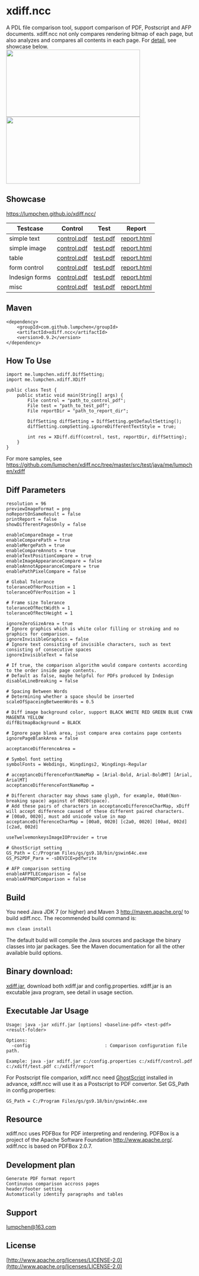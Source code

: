 # xdiff.ncc
A PDL file comparison tool, support comparison of PDF, Postscript and AFP documents. xdiff.ncc not only compares rendering bitmap of each page, but also analyzes and compares all contents in each page. For [detail](https://lumpchen.github.io/xdiff.ncc/), see showcase below. <br>
<img src="./docs/web/thumb-1.png" height="180" width="360">   <img src="./docs/web/thumb-0.png" height="180" width="360">

## Showcase
https://lumpchen.github.io/xdiff.ncc/

Testcase | Control | Test | Report
------------ | ------------- | ------------- | ------------- 
simple text | [control.pdf](./src/test/resources/testcases/xdiff/text/text_insert/control.pdf) | [test.pdf](./src/test/resources/testcases/xdiff/text/text_insert/test.pdf) | [report.html](./src/test/resources/testcases/xdiff/text/text_insert/report/report.html)
simple image | [control.pdf](./src/test/resources/testcases/xdiff/image/simple/control.pdf) | [test.pdf](./src/test/resources/testcases/xdiff/image/simple/test.pdf) | [report.html](./src/test/resources/testcases/xdiff/image/simple/report/report.html)
table | [control.pdf](./src/test/resources/testcases/xdiff/graphics/table/control.pdf) | [test.pdf](./src/test/resources/testcases/xdiff/graphics/table/test.pdf) | [report.html](./src/test/resources/testcases/xdiff/graphics/table/report/report.html)
form control | [control.pdf](./src/test/resources/testcases/xdiff/annot/form_control/control.pdf) | [test.pdf](./src/test/resources/testcases/xdiff/annot/form_control/test.pdf) | [report.html](./src/test/resources/testcases/xdiff/annot/form_control/report/report.html)
Indesign forms | [control.pdf](./src/test/resources/testcases/xdiff/annot/indd_forms/control.pdf) | [test.pdf](./src/test/resources/testcases/xdiff/annot/indd_forms/test.pdf) | [report.html](./src/test/resources/testcases/xdiff/annot/indd_forms/report/report.html)
misc | [control.pdf](./src/test/resources/testcases/xdiff/misc/simple/control.pdf) | [test.pdf](./src/test/resources/testcases/xdiff/misc/simple/test.pdf) | [report.html](./src/test/resources/testcases/xdiff/misc/simple/report/report.html)

Maven
----
    <dependency>
        <groupId>com.github.lumpchen</groupId>
        <artifactId>xdiff.ncc</artifactId>
        <version>0.9.2</version>
    </dependency>

How To Use
----
    import me.lumpchen.xdiff.DiffSetting;
    import me.lumpchen.xdiff.XDiff

    public class Test {
        public static void main(String[] args) {
            File control = "path_to_control_pdf";
            File test = "path_to_test_pdf";
            File reportDir = "path_to_report_dir";
            
            DiffSetting diffSetting = DiffSetting.getDefaultSetting();
            diffSetting.compSetting.ignoreDifferentTextStyle = true;

            int res = XDiff.diff(control, test, reportDir, diffSetting);
        }
    }
For more samples, see https://github.com/lumpchen/xdiff.ncc/tree/master/src/test/java/me/lumpchen/xdiff

Diff Parameters
----
    resolution = 96
    previewImageFormat = png
    noReportOnSameResult = false
    printReport = false
    showDifferentPagesOnly = false
    
    enableCompareImage = true
    enableComparePath = true
    enableMergePath = true
    enableCompareAnnots = true
    enableTextPositionCompare = true
    enableImageAppearanceCompare = false
    enableAnnotAppearanceCompare = true
    enablePathPixelCompare = false
    
    # Global Tolerance
    toleranceOfHorPosition = 1
    toleranceOfVerPosition = 1	
    
    # Frame size Tolerance
    toleranceOfRectWidth = 1
    toleranceOfRectHeight = 1
    
    ignoreZeroSizeArea = true
    # Ignore graphics which is white color filling or stroking and no graphics for comparison.
    ignoreInvisibleGraphics = false
    # Ignore text consisting of invisible characters, such as text consisting of consecutive spaces
    ignoreInvisibleText = false
    
    # If true, the comparison algorithm would compare contents according to the order inside page contents.
    # Default as false, maybe helpful for PDFs produced by Indesign 
    disableLineBreaking = false
    
    # Spacing Between Words
    # Determining whether a space should be inserted
    scaleOfSpaceingBetweenWords = 0.5
    
    # Diff image background color, support BLACK WHITE RED GREEN BLUE CYAN MAGENTA YELLOW
    diffBitmapBackground = BLACK
    
    # Ignore page blank area, just compare area contains page contents
    ignorePageBlankArea = false
    
    acceptanceDifferenceArea = 
    
    # Symbol font setting
    symbolFonts = Webdings, Wingdings2, Wingdings-Regular
    
    # acceptanceDifferenceFontNameMap = [Arial-Bold, Arial-BoldMT] [Arial, ArialMT]
    acceptanceDifferenceFontNameMap = 
    
    # Different character may shows same glyph, for example, 00a0(Non-breaking space) against of 0020(space). 
    # Add these pairs of characters in acceptanceDifferenceCharMap, xDiff will accept difference caused of these different paired characters.
    # [00a0, 0020], must add unicode value in map
    acceptanceDifferenceCharMap = [00a0, 0020] [c2a0, 0020] [00ad, 002d] [c2ad, 002d]
    
    useTwelvemonkeysImageIOProvider = true
    
    # GhostScript setting
    GS_Path = C:/Program Files/gs/gs9.18/bin/gswin64c.exe
    GS_PS2PDF_Para = -sDEVICE=pdfwrite
    
    # AFP comparison setting
    enableAFPTLEComparison = false
    enableAFPNOPComparison = false

Build
-----

You need Java JDK 7 (or higher) and Maven 3 <http://maven.apache.org/> to build xdiff.ncc. The recommended build command is:

    mvn clean install

The default build will compile the Java sources and package the binary classes into jar packages. See the Maven documentation for all the other available build options.

Binary download: 
-----
[xdiff.jar](./dst/), download both xdiff.jar and config.properties. xdiff.jar is an excutable java program, see detail in usage section.

Executable Jar Usage
-----
    Usage: java -jar xdiff.jar [options] <baseline-pdf> <test-pdf> <result-folder>

    Options:
      -config                            : Comparison configuration file path.

    Example: java -jar xdiff.jar c:/config.properties c:/xdiff/control.pdf c:/xdiff/test.pdf c:/xdiff/report
    
For Postscript file comparion, xdiff.ncc need [GhostScript](https://www.ghostscript.com/download/gsdnld.html) installed in advance, xdiff.ncc will use it as a Postscript to PDF convertor. Set GS_Path in config.properties:
    
    GS_Path = C:/Program Files/gs/gs9.18/bin/gswin64c.exe

Resource
-----
xdiff.ncc uses PDFBox for PDF interpreting and rendering. PDFBox is a project of the Apache Software Foundation <http://www.apache.org/>. xdiff.ncc is based on PDFBox 2.0.7.

Development plan
-----
    Generate PDF format report
    Continuous comparison accross pages
    header/footer setting
    Automatically identify paragraphs and tables

Support
-----
lumpchen@163.com 

License
-----
[http://www.apache.org/licenses/LICENSE-2.0](http://www.apache.org/licenses/LICENSE-2.0)


